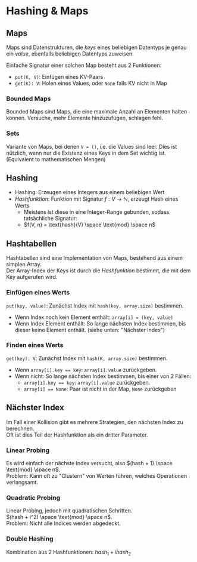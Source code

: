 # Hashing & Maps
## Maps
Maps sind Datenstrukturen, die *keys* eines beliebigen Datentyps je
genau ein *value*, ebenfalls beliebigen Datentyps zuweisen.

Einfache Signatur einer solchen Map besteht aus 2 Funktionen:

- `put(K, V)`: Einfügen eines KV-Paars
- `get(K): V`: Holen eines Values, oder `None` falls KV nicht in Map

### Bounded Maps
Bounded Maps sind Maps, die eine maximale Anzahl an Elementen halten
können. Versuche, mehr Elemente hinzuzufügen, schlagen fehl.

### Sets
Variante von Maps, bei denen `V = ()`, i.e. die Values sind
leer. Dies ist nützlich, wenn nur die Existenz eines Keys in dem
Set wichtig ist. (Equivalent to mathematischen Mengen)


## Hashing
- Hashing: Erzeugen eines Integers aus einem beliebigen Wert
- *Hashfunktion*: Funktion mit Signatur $f: V \to \mathbb{N}$, erzeugt Hash eines Werts
    - Meistens ist diese in eine Integer-Range gebunden, sodass tatsächliche Signatur:
    - $f(V, n) = \text{hash}(V) \space \text{mod} \space n$


## Hashtabellen
Hashtabellen sind eine Implementation von Maps, bestehend aus einem simplen Array.  
Der Array-Index der Keys ist durch die *Hashfunktion* bestimmt, die
mit dem Key aufgerufen wird.

### Einfügen eines Werts
`put(key, value)`: Zunächst Index mit `hash(key, array.size)` bestimmen.

- Wenn Index noch kein Element enthält: `array[i] = (key, value)`
- Wenn Index Element enthält: So lange nächsten Index bestimmen,
  bis dieser keine Element enthält. (siehe unten: "Nächster Index")

### Finden eines Werts
`get(key): V`: Zunächst Index mit `hash(K, array.size)` bestimmen.

- Wenn `array[i].key == key`: `array[i].value` zurückgeben.
- Wenn nicht: So lange nächsten Index bestimmen, bis einer von 2 Fällen:
    - `array[i].key == key`: `array[i].value` zurückgeben.
    - `array[i] == None`: Paar ist nicht in der Map, `None` zurückgeben


## Nächster Index
Im Fall einer Kollision gibt es mehrere Strategien, den nächsten Index zu berechnen.  
Oft ist dies Teil der Hashfunktion als ein dritter Parameter.

### Linear Probing
Es wird einfach der nächste Index versucht, also $(hash + 1) \space \text{mod} \space n$.  
Problem: Kann oft zu "Clustern" von Werten führen, welches Operationen verlangsamt.

### Quadratic Probing
Linear Probing, jedoch mit quadratischen Schritten.  
$(hash + i^2) \space \text{mod} \space n$.   
Problem: Nicht alle Indices werden abgedeckt.

### Double Hashing
Kombination aus 2 Hashfunktionen: $hash_1 + i \dot hash_2$
